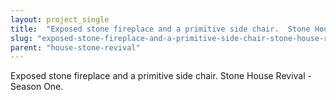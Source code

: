 ```yaml
---
layout: project_single
title:  "Exposed stone fireplace and a primitive side chair.  Stone House Revival - Season One."
slug: "exposed-stone-fireplace-and-a-primitive-side-chair-stone-house-revival-season-one"
parent: "house-stone-revival"
---
```

Exposed stone fireplace and a primitive side chair.  Stone House Revival - Season One.